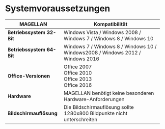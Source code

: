 # Systemvoraussetzungen

|MAGELLAN| Kompatibilität|
--|--|
|**Betriebssystem 32-Bit**|Windows  Vista / Windows  2008 / Windows  7 / Windows  8 / Windows  10 |
|**Betriebssystem 64-Bit**|Windows 7 /  Windows 8 /  Windows 10 /  Windows2008 /  Windows 2012 /  Windows 2016 |
|**Office-Versionen**|Office  2007<br/>Office 2010<br/>Office 2013<br/>Office 2016|
|**Hardware**|MAGELLAN benötigt keine besonderen Hardware-Anforderungen|
|**Bildschirmauflösung**|Die Bildschirmauflösung sollte 1280x800 Bildpunkte nicht unterschreiten|

